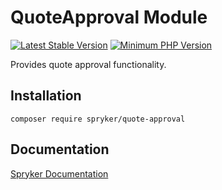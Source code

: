 # QuoteApproval Module
[![Latest Stable Version](https://poser.pugx.org/spryker/quote-approval/v/stable.svg)](https://packagist.org/packages/spryker/quote-approval)
[![Minimum PHP Version](https://img.shields.io/badge/php-%3E%3D%208.0-8892BF.svg)](https://php.net/)

Provides quote approval functionality.

## Installation

```
composer require spryker/quote-approval
```

## Documentation

[Spryker Documentation](https://docs.spryker.com)
